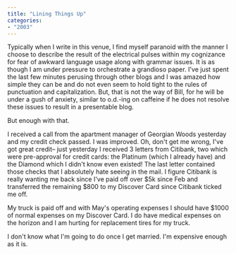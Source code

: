 ```yaml
---
title: "Lining Things Up"
categories:
- "2003"
---
```


Typically when I write in this venue, I find myself paranoid with the manner I choose to describe the result of the electrical pulses within my cognizance for fear of awkward language usage along with grammar issues. It is as though I am under pressure to orchestrate a grandioso paper. I've just spent the last few minutes perusing through other blogs and I was amazed how simple they can be and do not even seem to hold tight to the rules of punctuation and capitalization. But, that is not the way of Bill, for he will be under a gush of anxiety, similar to o.d.-ing on caffeine if he does not resolve these issues to result in a presentable blog.

But enough with that.

I received a call from the apartment manager of Georgian Woods yesterday and my credit check passed. I was improved. Oh, don't get me wrong, I've got great credit– just yesterday I received 3 letters from Citibank, two which were pre-approval for credit cards: the Platinum (which I already have) and the Diamond which I didn't know even existed! The last letter contained those checks that I absolutely hate seeing in the mail. I figure Citibank is really wanting me back since I've paid off over $5k since Feb and transferred the remaining $800 to my Discover Card since Citibank ticked me off.

My truck is paid off and with May's operating expenses I should have $1000 of normal expenses on my Discover Card. I do have medical expenses on the horizon and I am hurting for replacement tires for my truck.

I don't know what I'm going to do once I get married. I'm expensive enough as it is.